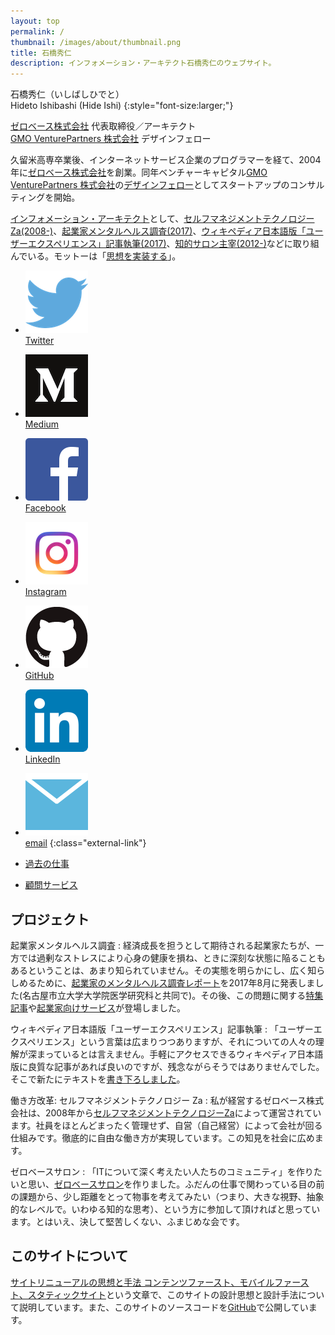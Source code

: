 ```yaml
---
layout: top
permalink: /
thumbnail: /images/about/thumbnail.png
title: 石橋秀仁
description: インフォメーション・アーキテクト石橋秀仁のウェブサイト。
---
```


石橋秀仁（いしばしひでと）  
Hideto Ishibashi (Hide Ishi)
{:style="font-size:larger;"}

[ゼロベース株式会社][zerobase] 代表取締役／アーキテクト  
[GMO VenturePartners 株式会社][gmo-vp] デザインフェロー

久留米高専卒業後、インターネットサービス企業のプログラマーを経て、2004年に[ゼロベース株式会社][zerobase]を創業。同年ベンチャーキャピタル[GMO VenturePartners 株式会社][gmo-vp]の[デザインフェロー][design-fellow]としてスタートアップのコンサルティングを開始。

[インフォメーション・アーキテクト][information-architect]として、[セルフマネジメントテクノロジーZa(2008-)][za]、[起業家メンタルヘルス調査(2017)][startup-mental-health]、[ウィキペディア日本語版「ユーザーエクスペリエンス」記事執筆(2017)][wikipedia-ux]、[知的サロン主宰(2012-)][salon]などに取り組んでいる。モットーは「[思想を実装する][philosophy]」。

- <a href="https://twitter.com/zerobase"><img alt="Twitter" src="/images/about/2015-01-14-profile/Twitter_logo_blue.png"><br>Twitter</a>
- <a href="http://medium.com/@zerobase/"><img alt="Medium" src="/images/about/2015-01-14-profile/Medium-logo.png"><br>Medium</a>
- <a href="https://www.facebook.com/ishibashi.hideto"><img alt="Facebook" src="/images/about/2015-01-14-profile/FB-f-Logo__blue_100.png"><br>Facebook</a>
- <a href="https://www.instagram.com/zerobase000/"><img alt="Instagram" src="/images/about/2015-01-14-profile/IG_Glyph_Fill.png"><br>Instagram</a>
- <a href="https://github.com/zerobase"><img alt="GitHub" src="/images/about/2015-01-14-profile/GitHub-Mark.png"><br>GitHub</a>
- <a href="https://www.linkedin.com/in/ishibashihideto"><img alt="LinkedIn" src="/images/about/2015-01-14-profile/LinkedIn-InBug-2CRev.png"><br>LinkedIn</a>
- <a href="mailto:hidetoi@gmail.com"><img alt="email" src="/images/about/2015-01-14-profile/mail_icon.png"><br>email</a>
{:class="external-link"}

- [過去の仕事](/about/works.html)
- [顧問サービス](/about/advice.html)

## プロジェクト

起業家メンタルヘルス調査
: 経済成長を担うとして期待される起業家たちが、一方では過剰なストレスにより心身の健康を損ね、ときに深刻な状態に陥ることもあるということは、あまり知られていません。その実態を明らかにし、広く知らしめるために、[起業家のメンタルヘルス調査レポート][startup-mental-health]を2017年8月に発表しました(名古屋市立大学大学院医学研究科と共同で)。その後、この問題に関する[特集記事](https://journal.ridilover.jp/topics/31)や[起業家向けサービス](https://www.value-press.com/pressrelease/209090)が登場しました。

ウィキペディア日本語版「ユーザーエクスペリエンス」記事執筆
: 「ユーザーエクスペリエンス」という言葉は広まりつつありますが、それについての人々の理解が深まっているとは言えません。手軽にアクセスできるウィキペディア日本語版に良質な記事があれば良いのですが、残念ながらそうではありませんでした。そこで新たにテキストを[書き下ろしました][wikipedia-ux]。

働き方改革: セルフマネジメントテクノロジー Za
: 私が経営するゼロベース株式会社は、2008年から[セルフマネジメントテクノロジーZa][za]によって運営されています。社員をほとんどまったく管理せず、自営（自己経営）によって会社が回る仕組みです。徹底的に自由な働き方が実現しています。この知見を社会に広めます。

ゼロベースサロン
: 「ITについて深く考えたい人たちのコミュニティ」を作りたいと思い、[ゼロベースサロン][salon]を作りました。ふだんの仕事で関わっている目の前の課題から、少し距離をとって物事を考えてみたい（つまり、大きな視野、抽象的なレベルで。いわゆる知的な思考）、という方に参加して頂ければと思っています。とはいえ、決して堅苦しくない、ふまじめな会です。


## このサイトについて

[サイトリニューアルの思想と手法 コンテンツファースト、モバイルファースト、スタティックサイト][site-renewal]という文章で、このサイトの設計思想と設計手法について説明しています。また、このサイトのソースコードを[GitHub][my-github]で公開しています。

[site-renewal]: /blog/2015/02/18/redesigned.html
[my-github]: https://github.com/zerobase/zerobase.github.io
[information-architect]: /blog/2014/04/25/future-of-information-architect.html
[philosophy]: /about/philosophy.html
[venture-consulting]: /blog/2015/08/03/consulting-for-startups.html
[zerobase]: https://www.zerobase.jp/
[gmo-vp]: http://www.gmo-vp.com/
[design-fellow]: /blog/2014/12/01/design-fellow-at-venture-capital.html
[advisory]: /about/advice.html
[wikipedia-ux]: https://www.zerobase.jp/2017/09/20/wikipedia-user-experience.html
[startup-mental-health]: https://medium.com/@zerobase/%E8%B5%B7%E6%A5%AD%E5%AE%B6%E3%81%AE%E3%83%A1%E3%83%B3%E3%82%BF%E3%83%AB%E3%83%98%E3%83%AB%E3%82%B9%E8%AA%BF%E6%9F%BB%E3%83%AC%E3%83%9D%E3%83%BC%E3%83%88-%E3%81%AE%E3%83%AA%E3%83%AA%E3%83%BC%E3%82%B9%E3%81%AB%E9%9A%9B%E3%81%97%E3%81%A6-fff14c69408b
[za]: https://www.zerobase.jp/za/
[salon]: https://www.zerobase.jp/salon/

